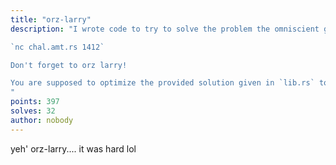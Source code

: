 ```yaml
---
title: "orz-larry"
description: "I wrote code to try to solve the problem the omniscient god solved but it was too slow (it works tho!!). Can you help?

`nc chal.amt.rs 1412`

Don't forget to orz larry!

You are supposed to optimize the provided solution given in `lib.rs` to complete the problem in the given memory and time constraints.
"
points: 397
solves: 32
author: nobody
---
```


yeh' orz-larry.... it was hard lol
